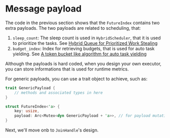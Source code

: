 # Message payload

The code in the previous section shows that the `FutureIndex` contains two extra payloads.
The two payloads are related to scheduling, that:
1. `sleep_count`: The sleep count is used in `HybridScheduler`, that it is used to prioritize the tasks. See [Hybrid Queue for Prioritized Work Stealing](layer/trd/hybrid.md)
2. `budget_index`: Index for retrieving budgets, that is used for auto task yielding. See [A token bucket like algorithm for auto task yielding](layer/trd/token_bucket.md)

Although the payloads is hard coded, when you design your own executor, you can store informations that is used for
runtime metrics.

For generic payloads, you can use a trait object to achieve, such as:
```rust
trait GenericPayload {
    // methods and associated types in here
}

struct FutureIndex<'a> {
    key: usize,
    payload: Arc<Mutex<dyn GenericPayload + 'a>>, // for payload mutation
}
```

Next, we'll move onb to `JoinHandle`'s design.
